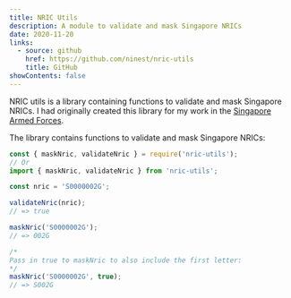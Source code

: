 ```yaml
---
title: NRIC Utils
description: A module to validate and mask Singapore NRICs 
date: 2020-11-20
links:
  - source: github
    href: https://github.com/ninest/nric-utils
    title: GitHub
showContents: false
---
```


NRIC utils is a library containing functions to validate and mask Singapore NRICs. I had originally created this library for my work in the [Singapore Armed Forces](/work/saf/).

The library contains functions to validate and mask Singapore NRICs:

```ts
const { maskNric, validateNric } = require('nric-utils');
// Or
import { maskNric, validateNric } from 'nric-utils';

const nric = 'S0000002G';

validateNric(nric); 
// => true

maskNric('S0000002G'); 
// => 002G

/* 
Pass in true to maskNric to also include the first letter:
*/
maskNric('S0000002G', true); 
// => S002G
```